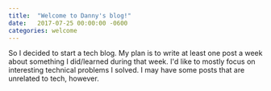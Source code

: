 ```yaml
---
title:  "Welcome to Danny's blog!"
date:   2017-07-25 00:00:00 -0600
categories: welcome
---
```

So I decided to start a tech blog. My plan is to write at least one post a week about something I did/learned during that week. I'd like to mostly focus on interesting technical problems I solved. I may have some posts that are unrelated to tech, however.
